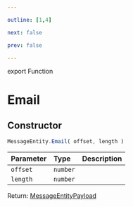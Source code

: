 ```yaml
---

outline: [1,4]

next: false

prev: false

---
```


export Function
# Email

## Constructor
 ```ts
 MessageEntity.Email( offset, length )
 ```
 
 | Parameter | Type | Description |
| :--- | :--- | :--- |
| `offset` | `number` | |
| `length` | `number` | |

Return: [MessageEntityPayload](../../../interfaces/MessageEntityPayload.md)
